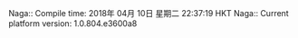 Naga:: Compile time: 2018年 04月 10日 星期二 22:37:19 HKT
Naga:: Current platform version: 1.0.804.e3600a8
